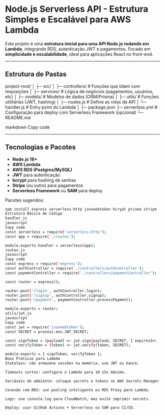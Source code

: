 # Node.js Serverless API - Estrutura Simples e Escalável para AWS Lambda

Este projeto é uma **estrutura inicial para uma API Node.js rodando em Lambda**, integrando RDS, autenticação JWT e pagamentos. Focado em **simplicidade e escalabilidade**, ideal para aplicações React no front-end.

---

## Estrutura de Pastas

project-root/
│
├─ src/
│ ├─ controllers/ # Funções que lidam com requisições
│ ├─ services/ # Lógica de negócios (pagamentos, usuários, etc)
│ ├─ models/ # Modelos de dados (ORM/Prisma)
│ ├─ utils/ # Funções utilitárias (JWT, hashing)
│ ├─ routes.js # Define as rotas da API
│ └─ handler.js # Entry point do Lambda
│
├─ package.json
├─ serverless.yml # Configuração para deploy com Serverless Framework (opcional)
└─ README.md

markdown
Copy code

---

## Tecnologias e Pacotes

- **Node.js 18+**
- **AWS Lambda**
- **AWS RDS (Postgres/MySQL)**
- **JWT** para autenticação
- **bcrypt** para hashing de senhas
- **Stripe** (ou outro) para pagamentos
- **Serverless Framework** ou **SAM** para deploy

Pacotes sugeridos:

```bash
npm install express serverless-http jsonwebtoken bcrypt prisma stripe
Estrutura Básica de Código
handler.js
javascript
Copy code
const serverless = require('serverless-http');
const app = require('./routes');

module.exports.handler = serverless(app);
routes.js
javascript
Copy code
const express = require('express');
const authController = require('./controllers/authController');
const paymentController = require('./controllers/paymentController');

const router = express();

router.post('/login', authController.login);
router.post('/signup', authController.signup);
router.post('/payment', paymentController.processPayment);

module.exports = router;
utils/jwt.js
javascript
Copy code
const jwt = require('jsonwebtoken');
const SECRET = process.env.JWT_SECRET;

const signToken = (payload) => jwt.sign(payload, SECRET, { expiresIn: '1h' });
const verifyToken = (token) => jwt.verify(token, SECRET);

module.exports = { signToken, verifyToken };
Boas Práticas para Lambda
Stateless: não armazene sessões na memória, use JWT ou banco.

Timeouts curtos: configure o Lambda para 10-15s máximo.

Variáveis de ambiente: coloque secrets e tokens no AWS Secrets Manager ou Parameter Store.

Conexão com RDS: use pooling inteligente ou RDS Proxy para Lambda.

Logs: use console.log para CloudWatch, mas evite imprimir secrets.

Deploy: usar GitHub Actions + Serverless ou SAM para CI/CD.

